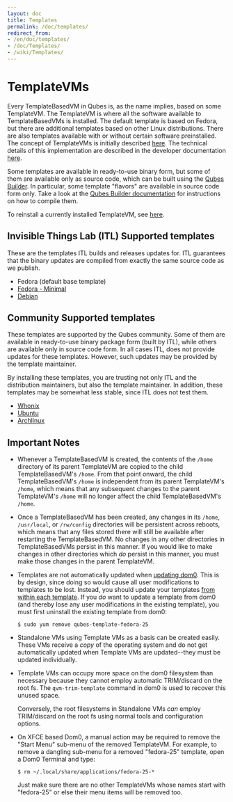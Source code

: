 ```yaml
---
layout: doc
title: Templates
permalink: /doc/templates/
redirect_from:
- /en/doc/templates/
- /doc/Templates/
- /wiki/Templates/
---
```


TemplateVMs
===========

Every TemplateBasedVM in Qubes is, as the name implies, based on some TemplateVM. 
The TemplateVM is where all the software available to TemplateBasedVMs is installed. 
The default template is based on Fedora, but there are additional templates based on other Linux distributions. 
There are also templates available with or without certain software preinstalled. 
The concept of TemplateVMs is initially described [here](/getting-started/#appvms-qubes-and-templatevms). 
The technical details of this implementation are described in the developer documentation [here](/doc/template-implementation/).

Some templates are available in ready-to-use binary form, but some of them are available only as source code, which can be built using the [Qubes Builder](/doc/qubes-builder/). In particular, some template "flavors" are available in source code form only. Take a look at the [Qubes Builder documentation](/doc/qubes-builder/) for instructions on how to compile them.

To reinstall a currently installed TemplateVM, see [here](/doc/reinstall-template/).

Invisible Things Lab (ITL) Supported templates
-----------------------

These are the templates ITL builds and releases updates for.
ITL guarantees that the binary updates are compiled from exactly the same source code as we publish.

 * Fedora (default base template)
 * [Fedora - Minimal](/doc/templates/fedora-minimal)
 * [Debian](/doc/templates/debian/)


Community Supported templates
-----------------------------

These templates are supported by the Qubes community. Some of them are available in ready-to-use binary package form (built by ITL), while others are available only in source code form. In all cases ITL, does not provide updates for these templates. However, such updates may be provided by the template maintainer.

By installing these templates, you are trusting not only ITL and the distribution maintainers, but also the template maintainer. In addition, these templates may be somewhat less stable, since ITL does not test them.

* [Whonix](/doc/templates/whonix/)
* [Ubuntu](/doc/templates/ubuntu/)
* [Archlinux](/doc/templates/archlinux/)


Important Notes
---------------

 * Whenever a TemplateBasedVM is created, the contents of the `/home`
   directory of its parent TemplateVM are copied to the child TemplateBasedVM's
   `/home`. From that point onward, the child TemplateBasedVM's `/home`
   is independent from its parent TemplateVM's `/home`, which means that any
   subsequent changes to the parent TemplateVM's `/home` will no longer affect
   the child TemplateBasedVM's `/home`.

 * Once a TemplateBasedVM has been created, any changes in its `/home`,
   `/usr/local`, or `/rw/config` directories will be persistent across reboots,
   which means that any files stored there will still be available after
   restarting the TemplateBasedVM. No changes in any other directories in
   TemplateBasedVMs persist in this manner. If you would like to make changes
   in other directories which *do* persist in this manner, you must make those
   changes in the parent TemplateVM.

 * Templates are not automatically updated when
   [updating dom0](/doc/software-update-dom0/). This is by design, since doing
   so would cause all user modifications to templates to be lost. Instead, you
   should update your templates
   [from within each template](/doc/software-update-vm/). If you *do* want to
   update a template from dom0 (and thereby lose any user modifications in the
   existing template), you must first uninstall the existing template from dom0:

       $ sudo yum remove qubes-template-fedora-25

 * Standalone VMs using Template VMs as a basis can be created easily. These
   VMs receive a *copy* of the operating system and do not get automatically
   updated when Template VMs are updated--they must be updated individually.
   
 * Template VMs can occupy more space on the dom0 filesystem than necessary
   because they cannot employ automatic TRIM/discard on the root fs. The
   `qvm-trim-template` command in dom0 is used to recover this unused space.

   Conversely, the root filesystems in Standalone VMs *can* employ
   TRIM/discard on the root fs using normal tools and configuration options.
 
 * On XFCE based Dom0, a manual action may be required to remove the "Start Menu"
   sub-menu of the removed TemplateVM. For example, to remove a dangling sub-menu
   for a removed "fedora-25" template, open a Dom0 Terminal and type:

       $ rm ~/.local/share/applications/fedora-25-*

   Just make sure there are no other TemplateVMs whose names start with "fedora-25"
   or else their menu items will be removed too. 
       
